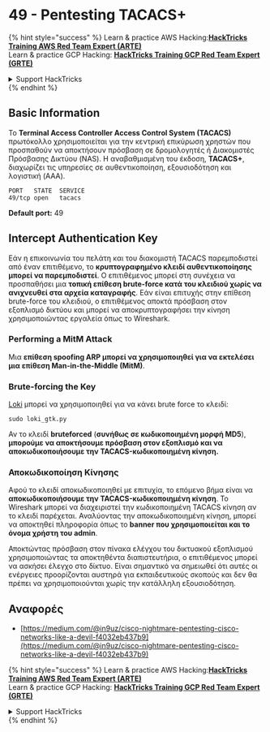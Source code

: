 # 49 - Pentesting TACACS+

{% hint style="success" %}
Learn & practice AWS Hacking:<img src="/.gitbook/assets/arte.png" alt="" data-size="line">[**HackTricks Training AWS Red Team Expert (ARTE)**](https://training.hacktricks.xyz/courses/arte)<img src="/.gitbook/assets/arte.png" alt="" data-size="line">\
Learn & practice GCP Hacking: <img src="/.gitbook/assets/grte.png" alt="" data-size="line">[**HackTricks Training GCP Red Team Expert (GRTE)**<img src="/.gitbook/assets/grte.png" alt="" data-size="line">](https://training.hacktricks.xyz/courses/grte)

<details>

<summary>Support HackTricks</summary>

* Check the [**subscription plans**](https://github.com/sponsors/carlospolop)!
* **Join the** 💬 [**Discord group**](https://discord.gg/hRep4RUj7f) or the [**telegram group**](https://t.me/peass) or **follow** us on **Twitter** 🐦 [**@hacktricks\_live**](https://twitter.com/hacktricks\_live)**.**
* **Share hacking tricks by submitting PRs to the** [**HackTricks**](https://github.com/carlospolop/hacktricks) and [**HackTricks Cloud**](https://github.com/carlospolop/hacktricks-cloud) github repos.

</details>
{% endhint %}

## Basic Information

Το **Terminal Access Controller Access Control System (TACACS)** πρωτόκολλο χρησιμοποιείται για την κεντρική επικύρωση χρηστών που προσπαθούν να αποκτήσουν πρόσβαση σε δρομολογητές ή Διακομιστές Πρόσβασης Δικτύου (NAS). Η αναβαθμισμένη του έκδοση, **TACACS+**, διαχωρίζει τις υπηρεσίες σε αυθεντικοποίηση, εξουσιοδότηση και λογιστική (AAA).
```
PORT   STATE  SERVICE
49/tcp open   tacacs
```
**Default port:** 49

## Intercept Authentication Key

Εάν η επικοινωνία του πελάτη και του διακομιστή TACACS παρεμποδιστεί από έναν επιτιθέμενο, το **κρυπτογραφημένο κλειδί αυθεντικοποίησης μπορεί να παρεμποδιστεί**. Ο επιτιθέμενος μπορεί στη συνέχεια να προσπαθήσει μια **τοπική επίθεση brute-force κατά του κλειδιού χωρίς να ανιχνευθεί στα αρχεία καταγραφής**. Εάν είναι επιτυχής στην επίθεση brute-force του κλειδιού, ο επιτιθέμενος αποκτά πρόσβαση στον εξοπλισμό δικτύου και μπορεί να αποκρυπτογραφήσει την κίνηση χρησιμοποιώντας εργαλεία όπως το Wireshark.

### Performing a MitM Attack

Μια **επίθεση spoofing ARP μπορεί να χρησιμοποιηθεί για να εκτελέσει μια επίθεση Man-in-the-Middle (MitM)**.

### Brute-forcing the Key

[Loki](https://c0decafe.de/svn/codename\_loki/trunk/) μπορεί να χρησιμοποιηθεί για να κάνει brute force το κλειδί:
```
sudo loki_gtk.py
```
Αν το κλειδί **bruteforced** (**συνήθως σε κωδικοποιημένη μορφή MD5**), **μπορούμε να αποκτήσουμε πρόσβαση στον εξοπλισμό και να αποκωδικοποιήσουμε την TACACS-κωδικοποιημένη κίνηση.**

### Αποκωδικοποίηση Κίνησης
Αφού το κλειδί αποκωδικοποιηθεί με επιτυχία, το επόμενο βήμα είναι να **αποκωδικοποιήσουμε την TACACS-κωδικοποιημένη κίνηση**. Το Wireshark μπορεί να διαχειριστεί την κωδικοποιημένη TACACS κίνηση αν το κλειδί παρέχεται. Αναλύοντας την αποκωδικοποιημένη κίνηση, μπορεί να αποκτηθεί πληροφορία όπως το **banner που χρησιμοποιείται και το όνομα χρήστη του admin**.

Αποκτώντας πρόσβαση στον πίνακα ελέγχου του δικτυακού εξοπλισμού χρησιμοποιώντας τα αποκτηθέντα διαπιστευτήρια, ο επιτιθέμενος μπορεί να ασκήσει έλεγχο στο δίκτυο. Είναι σημαντικό να σημειωθεί ότι αυτές οι ενέργειες προορίζονται αυστηρά για εκπαιδευτικούς σκοπούς και δεν θα πρέπει να χρησιμοποιούνται χωρίς την κατάλληλη εξουσιοδότηση.

## Αναφορές

* [https://medium.com/@in9uz/cisco-nightmare-pentesting-cisco-networks-like-a-devil-f4032eb437b9](https://medium.com/@in9uz/cisco-nightmare-pentesting-cisco-networks-like-a-devil-f4032eb437b9)


{% hint style="success" %}
Learn & practice AWS Hacking:<img src="/.gitbook/assets/arte.png" alt="" data-size="line">[**HackTricks Training AWS Red Team Expert (ARTE)**](https://training.hacktricks.xyz/courses/arte)<img src="/.gitbook/assets/arte.png" alt="" data-size="line">\
Learn & practice GCP Hacking: <img src="/.gitbook/assets/grte.png" alt="" data-size="line">[**HackTricks Training GCP Red Team Expert (GRTE)**<img src="/.gitbook/assets/grte.png" alt="" data-size="line">](https://training.hacktricks.xyz/courses/grte)

<details>

<summary>Support HackTricks</summary>

* Check the [**subscription plans**](https://github.com/sponsors/carlospolop)!
* **Join the** 💬 [**Discord group**](https://discord.gg/hRep4RUj7f) or the [**telegram group**](https://t.me/peass) or **follow** us on **Twitter** 🐦 [**@hacktricks\_live**](https://twitter.com/hacktricks\_live)**.**
* **Share hacking tricks by submitting PRs to the** [**HackTricks**](https://github.com/carlospolop/hacktricks) and [**HackTricks Cloud**](https://github.com/carlospolop/hacktricks-cloud) github repos.

</details>
{% endhint %}
